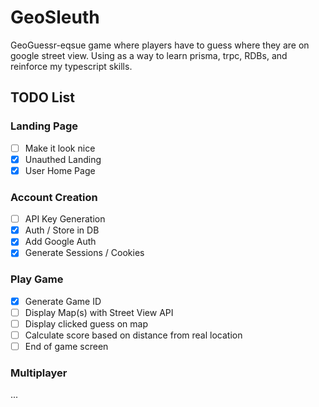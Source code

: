 # GeoSleuth

GeoGuessr-eqsue game where players have to guess where they are on google street view.
Using as a way to learn prisma, trpc, RDBs, and reinforce my typescript skills.

## **TODO List**
### Landing Page
- [ ] Make it look nice
- [x] Unauthed Landing
- [x] User Home Page
### Account Creation
- [ ] API Key Generation
- [x] Auth / Store in DB
- [x] Add Google Auth
- [x] Generate Sessions / Cookies
### Play Game
- [x] Generate Game ID
- [ ] Display Map(s) with Street View API
- [ ] Display clicked guess on map
- [ ] Calculate score based on distance from real location
- [ ] End of game screen
### Multiplayer
...
